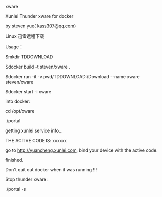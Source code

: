 xware

Xunlei Thunder xware for docker

by steven yue( kass307@qq.com)

Linux 迅雷远程下载

Usage：



$mkdir TDDOWNLOAD 

$docker build -t steven/xware . 

$docker run -it   -v pwd/TDDOWNLOAD:/Download --name xware steven/xware 

$docker start -i xware

into docker:

cd /opt/xware

./portal



getting xunlei service info...

THE ACTIVE CODE IS: xxxxxx

go to http://yuancheng.xunlei.com, bind your device with the active code.

finished.

Don't quit out docker when it was running !!!

Stop thunder xware :

./portal -s


